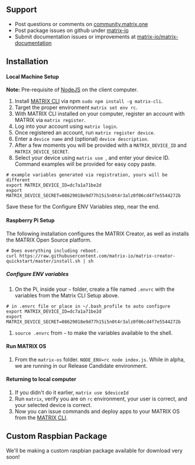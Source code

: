 ## Support
* Post questions or comments on [community.matrix.one](http://community.matrix.one/)
* Post package issues on github under [matrix-io](https://github.com/matrix-io)
* Submit documentation issues or improvements at [matrix-io/matrix-documentation](https://github.com/matrix-io/matrix-documentation)

## Installation

#### Local Machine Setup
**Note:** Pre-requisite of [NodeJS](https://nodejs.org/en/download) on the client computer.

1. Install [MATRIX CLI](CLI/overview.md) via npm `sudo npm install -g matrix-cli`.
1. Target the proper environment `matrix set env rc`.
1. With MATRIX CLI installed on your computer, register an account with MATRIX via `matrix register`.
1. Log into your account using `matrix login`.
1. Once registered an account, run `matrix register device`.
1. Enter a `device name` and (optional) `device description`.
1. After a few moments you will be provided with a `MATRIX_DEVICE_ID` and `MATRIX_DEVICE_SECRET`.
1. Select your device using `matrix use `, and enter your device ID. Command examples will be provided for easy copy paste.

```
# example variables generated via registration, yours will be different
export MATRIX_DEVICE_ID=dc7a1a71be2d
export MATRIX_DEVICE_SECRET=08629018e9d77h15i5n0t4r3alz0f06cd4f7e5544272b
```

Save these for the Configure ENV Variables step, near the end.

#### Raspberry Pi Setup

The following installation configures the MATRIX Creator, as well as installs the MATRIX Open Source platform.

```
# Does everything including reboot.
curl https://raw.githubusercontent.com/matrix-io/matrix-creator-quickstart/master/install.sh | sh
```

##### Configure ENV variables

1. On the Pi, inside your `~` folder, create a file named `.envrc` with the variables from the Matrix CLI Setup above.  
```
# in .envrc file or place in ~/.bash_profile to auto configure
export MATRIX_DEVICE_ID=dc7a1a71be2d
export MATRIX_DEVICE_SECRET=08629018e9d77h15i5n0t4r3alz0f06cd4f7e5544272b
```
1. `source .envrc` from `~` to make the variables available to the shell.

#### Run MATRIX OS
1. From the `matrix-os` folder. `NODE_ENV=rc node index.js`. While in alpha, we are running in our Release Candidate environment.

#### Returning to local computer
1. If you didn't do it earlier, `matrix use $deviceId`
1. Run `matrix`, verify you are on `rc` environment, your user is correct, and your selected device is correct.
1. Now you can issue commands and deploy apps to your MATRIX OS from the [MATRIX CLI](CLI/overview.md).

## Custom Raspbian Package
We'll be making a custom raspbian package available for download very soon!

